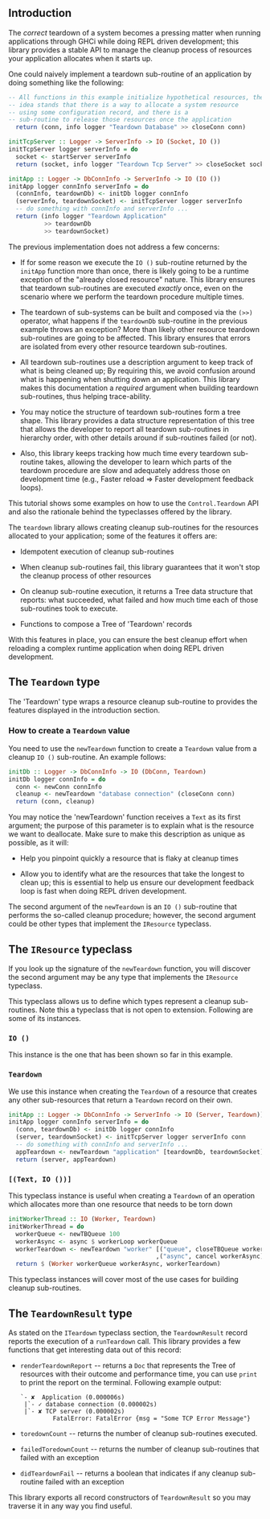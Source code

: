 ## Introduction

The _correct_ teardown of a system becomes a pressing matter when running applications through GHCi while doing REPL driven development; this library provides a stable API to manage the cleanup process of resources your application allocates when it starts up.

One could naively implement a teardown sub-routine of an application by doing something like the following:

```haskell
-- All functions in this example initialize hypothetical resources, the
-- idea stands that there is a way to allocate a system resource
-- using some configuration record, and there is a
-- sub-routine to release those resources once the application
  return (conn, info logger "Teardown Database" >> closeConn conn)

initTcpServer :: Logger -> ServerInfo -> IO (Socket, IO ())
initTcpServer logger serverInfo = do
  socket <- startServer serverInfo
  return (socket, info logger "Teardown Tcp Server" >> closeSocket socket)

initApp :: Logger -> DbConnInfo -> ServerInfo -> IO (IO ())
initApp logger connInfo serverInfo = do
  (connInfo, teardownDb) <- initDb logger connInfo
  (serverInfo, teardownSocket) <- initTcpServer logger serverInfo
  -- do something with connInfo and serverInfo ...
  return (info logger "Teardown Application"
          >> teardownDb
          >> teardownSocket)
```

The previous implementation does not address a few concerns:

  * If for some reason we execute the `IO ()` sub-routine returned by the `initApp` function more than once, there is likely going to be a runtime exception of the "already closed resource" nature. This library ensures that teardown sub-routines are executed _exactly_ once, even on the scenario where we perform the teardown procedure multiple times.

  * The teardown of sub-systems can be built and composed via the `(>>)`   operator, what happens if the `teardownDb` sub-routine in the previous example throws an exception? More than likely other resource teardown sub-routines are going to be affected. This library ensures that errors are isolated from every other resource teardown sub-routines.

  * All teardown sub-routines use a description argument to keep track of what is being cleaned up; By requiring this, we avoid confusion around what is happening when shutting down an application. This library makes this documentation a _required_ argument when building teardown sub-routines,  thus helping trace-ability.

  * You may notice the structure of teardown sub-routines form a tree shape.  This library provides a data structure representation of this tree that allows the developer to report all teardown sub-routines in hierarchy order, with other details around if sub-routines failed (or not).

  * Also, this library keeps tracking how much time every teardown sub-routine takes, allowing the developer to learn which parts of the teardown procedure are slow and adequately address those on development time (e.g., Faster reload => Faster development feedback loops).

This tutorial shows some examples on how to use the `Control.Teardown` API and also the rationale behind the typeclasses offered by the library.

The `teardown` library allows creating cleanup sub-routines for the resources allocated to your application; some of the features it offers are:

  * Idempotent execution of cleanup sub-routines

  * When cleanup sub-routines fail, this library guarantees that it won't stop the cleanup process of other resources

  * On cleanup sub-routine execution, it returns a Tree data structure that reports: what succeeded, what failed and how much time each of those sub-routines took to execute.

  * Functions to compose a Tree of 'Teardown' records

With this features in place, you can ensure the best cleanup effort when reloading a complex runtime application when doing REPL driven development.

## The `Teardown` type

The 'Teardown' type wraps a resource cleanup sub-routine to provides the features displayed in the introduction section.

### How to create a `Teardown` value

You need to use the `newTeardown` function to create a `Teardown` value from a cleanup `IO ()` sub-routine. An example follows:

```haskell
initDb :: Logger -> DbConnInfo -> IO (DbConn, Teardown)
initDb logger connInfo = do
  conn <- newConn connInfo
  cleanup <- newTeardown "database connection" (closeConn conn)
  return (conn, cleanup)
```
You may notice the 'newTeardown' function receives a `Text` as its first argument; the purpose of this parameter is to explain what is the resource we want to deallocate. Make sure to make this description as unique as possible, as it will:

* Help you pinpoint quickly a resource that is flaky at cleanup times

* Allow you to identify what are the resources that take the longest to clean up; this is essential to help us ensure our development feedback loop is fast when doing REPL driven development.

The second argument of the `newTeardown` is an `IO ()` sub-routine that performs the so-called cleanup procedure; however, the second argument could be other types that implement the `IResource` typeclass.


## The `IResource` typeclass

If you look up the signature of the `newTeardown` function, you will discover the second argument may be any type that implements the `IResource` typeclass.

This typeclass allows us to define which types represent a cleanup sub-routines. Note this a typeclass that is not open to extension. Following are some of its instances.

### `IO ()`

This instance is the one that has been shown so far in this example.

### `Teardown`

We use this instance when creating the `Teardown` of a resource that creates any other sub-resources that return a `Teardown` record on their own.

```haskell
initApp :: Logger -> DbConnInfo -> ServerInfo -> IO (Server, Teardown))
initApp logger connInfo serverInfo = do
  (conn, teardownDb) <- initDb logger connInfo
  (server, teardownSocket) <- initTcpServer logger serverInfo conn
  -- do something with connInfo and serverInfo ...
  appTeardown <- newTeardown "application" [teardownDb, teardownSocket]
  return (server, appTeardown)
```

### `[(Text, IO ())]`

This typeclass instance is useful when creating a `Teardown` of an operation which allocates more than one resource that needs to be torn down

```haskell
initWorkerThread :: IO (Worker, Teardown)
initWorkerThread = do
  workerQueue <- newTBQueue 100
  workerAsync <- async $ workerLoop workerQueue
  workerTeardown <- newTeardown "worker" [("queue", closeTBQueue workerQueue)
                                         ,("async", cancel workerAsync)]
  return $ (Worker workerQueue workerAsync, workerTeardown)
```

This typeclass instances will cover most of the use cases for building cleanup sub-routines.

## The `TeardownResult` type

As stated on the `ITeardown` typeclass section, the `TeardownResult` record reports the execution of a `runTeardown` call. This library provides a few functions that get interesting data out of this record:

  * `renderTeardownReport` -- returns a `Doc` that represents the Tree of resources with their outcome and performance time, you can use `print` to print the report on the terminal. Following example output:

    ```
    `- ✘  Application (0.000006s)
     |`- ✓ database connection (0.000002s)
     |`- ✘ TCP server (0.000002s)
             FatalError: FatalError {msg = "Some TCP Error Message"}
    ```

  * `toredownCount` -- returns the number of cleanup sub-routines executed.

  * `failedToredownCount` -- returns the number of cleanup sub-routines that  failed with an exception

  * `didTeardownFail` -- returns a boolean that indicates if any cleanup  sub-routine failed with an exception

This library exports all record constructors of `TeardownResult` so you may traverse it in any way you find useful.
